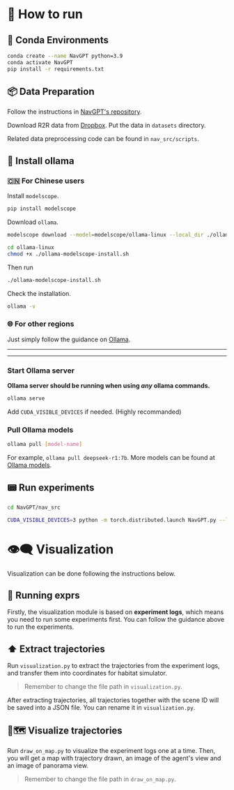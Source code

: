 # 🤖 How to run

## 🔧 Conda Environments

```bash
conda create --name NavGPT python=3.9
conda activate NavGPT
pip install -r requirements.txt
```

## 📦 Data Preparation

Follow the instructions in [NavGPT's repository](https://github.com/gengzezhou/navgpt#-data-preparation).

Download R2R data from [Dropbox](https://www.dropbox.com/sh/i8ng3iq5kpa68nu/AAB53bvCFY_ihYx1mkLlOB-ea?dl=1). Put the data in `datasets` directory.

Related data preprocessing code can be found in `nav_src/scripts`.

## 🦙 Install ollama

### 🇨🇳 For Chinese users

Install `modelscope`.
```bash
pip install modelscope
```

Download `ollama`.
```bash
modelscope download --model=modelscope/ollama-linux --local_dir ./ollama-linux --revision v0.5.7
```

```bash
cd ollama-linux
chmod +x ./ollama-modelscope-install.sh
```

Then run
```bash
./ollama-modelscope-install.sh
```

Check the installation.
```bash
ollama -v
```

### 🌐 For other regions

Just simply follow the guidance on [Ollama](https://ollama.com/download/linux).

---
---

### Start Ollama server

**Ollama server should be running when using *any* ollama commands.**
```bash
ollama serve
```
Add `CUDA_VISIBLE_DEVICES` if needed. (Highly recommanded)

### Pull Ollama models

```bash
ollama pull [model-name]
```

For example, `ollama pull deepseek-r1:7b`. More models can be found at [Ollama models](https://ollama.com/search).

## 📟 Run experiments

```bash
cd NavGPT/nav_src
```

```bash
CUDA_VISIBLE_DEVICES=3 python -m torch.distributed.launch NavGPT.py --llm_model_name ollama-deepseek --val_env_name R2R_val_unseen_instr --output_dir ../datasets/R2R/exprs/ollama-deepseek-test-1 --iters 10
```

# 👁️‍🗨️ Visualization

Visualization can be done following the instructions below.

## 📃 Running exprs

Firstly, the visualization module is based on **experiment logs**, which means you need to run some experiments first. You can follow the guidance above to run the experiments.

## ⬆️ Extract trajectories

Run `visualization.py` to extract the trajectories from the experiment logs, and transfer them into coordinates for habitat simulator.
> Remember to change the file path in `visualization.py`.

After extracting trajectories, all trajectories together with the scene ID will be saved into a JSON file. You can rename it in `visualization.py`.

## 📍🗺️ Visualize trajectories

Run `draw_on_map.py` to visualize the experiment logs one at a time. Then, you will get a map with trajectory drawn, an image of the agent's view and an image of panorama view.
> Remember to change the file path in `draw_on_map.py`.
